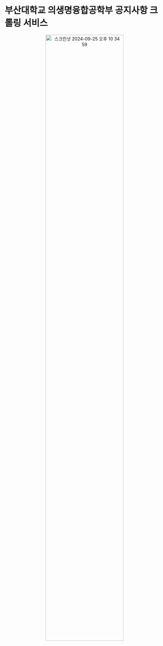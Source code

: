 # 부산대학교 의생명융합공학부 공지사항 크롤링 서비스

<p align="center">
<img width="70%" alt="스크린샷 2024-09-25 오후 10 34 59" src="https://github.com/user-attachments/assets/91615eeb-f5d2-4d2a-92d4-53451f04ab12">  
</p>

